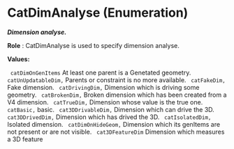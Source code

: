 # CatDimAnalyse (Enumeration)

**_Dimension analyse._**

**Role** : CatDimAnalyse is used to specify dimension analyse.

**Values:**

` catDimOnGenItems`      At least one parent is a Genetated geometry.
` catUnUpdatableDim,`      Parents or constraint is no more available.
` catFakeDim,`      Fake dimension.
` catDrivingDim,`      Dimension which is driving some geometry.
` catBrokenDim,`      Broken dimension which has been created from a V4 dimension.
` catTrueDim,`      Dimension whose value is the true one.
` catBasic,`      basic.
` cat3DDrivableDim,`      Dimension which can drive the 3D.
` cat3DDrivedDim,`      Dimension which has drived the 3D.
` catIsolatedDim,`      Isolated dimension.
` catDimOnHideGeom,`      Dimension which its genItems are not present or are not visible.
` cat3DFeatureDim`      Dimension which measures a 3D feature